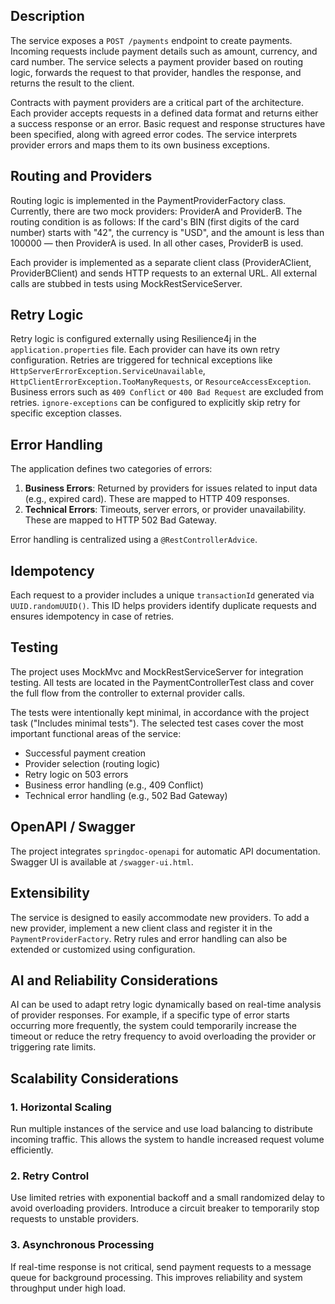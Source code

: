 ## Description

The service exposes a `POST /payments` endpoint to create payments.
Incoming requests include payment details such as amount, currency, and card number.
The service selects a payment provider based on routing logic, forwards the request to that provider, handles the response, and returns the result to the client.

Contracts with payment providers are a critical part of the architecture. 
Each provider accepts requests in a defined data format and returns either a success response or an error. 
Basic request and response structures have been specified, along with agreed error codes. 
The service interprets provider errors and maps them to its own business exceptions.

## Routing and Providers

Routing logic is implemented in the PaymentProviderFactory class.
Currently, there are two mock providers: ProviderA and ProviderB.
The routing condition is as follows:
If the card's BIN (first digits of the card number) starts with "42", the currency is "USD", and the amount is less than 100000 — then ProviderA is used.
In all other cases, ProviderB is used.

Each provider is implemented as a separate client class (ProviderAClient, ProviderBClient) and sends HTTP requests to an external URL.
All external calls are stubbed in tests using MockRestServiceServer.

## Retry Logic

Retry logic is configured externally using Resilience4j in the `application.properties` file.
Each provider can have its own retry configuration.
Retries are triggered for technical exceptions like `HttpServerErrorException.ServiceUnavailable`, `HttpClientErrorException.TooManyRequests`, or `ResourceAccessException`.
Business errors such as `409 Conflict` or `400 Bad Request` are excluded from retries.
`ignore-exceptions` can be configured to explicitly skip retry for specific exception classes.

## Error Handling

The application defines two categories of errors:

1. **Business Errors**: Returned by providers for issues related to input data (e.g., expired card). These are mapped to HTTP 409 responses.
2. **Technical Errors**: Timeouts, server errors, or provider unavailability. These are mapped to HTTP 502 Bad Gateway.

Error handling is centralized using a `@RestControllerAdvice`.

## Idempotency

Each request to a provider includes a unique `transactionId` generated via `UUID.randomUUID()`.
This ID helps providers identify duplicate requests and ensures idempotency in case of retries.

## Testing

The project uses MockMvc and MockRestServiceServer for integration testing.
All tests are located in the PaymentControllerTest class and cover the full flow from the controller to external provider calls.

The tests were intentionally kept minimal, in accordance with the project task ("Includes minimal tests"). 
The selected test cases cover the most important functional areas of the service:

* Successful payment creation
* Provider selection (routing logic)
* Retry logic on 503 errors
* Business error handling (e.g., 409 Conflict)
* Technical error handling (e.g., 502 Bad Gateway)

## OpenAPI / Swagger

The project integrates `springdoc-openapi` for automatic API documentation.
Swagger UI is available at `/swagger-ui.html`.

## Extensibility

The service is designed to easily accommodate new providers.
To add a new provider, implement a new client class and register it in the `PaymentProviderFactory`.
Retry rules and error handling can also be extended or customized using configuration.

## AI and Reliability Considerations

AI can be used to adapt retry logic dynamically based on real-time analysis of provider responses.
For example, if a specific type of error starts occurring more frequently, 
the system could temporarily increase the timeout or 
reduce the retry frequency to avoid overloading the provider or triggering rate limits.

## Scalability Considerations

### 1. Horizontal Scaling
Run multiple instances of the service and use load balancing to distribute incoming traffic. 
This allows the system to handle increased request volume efficiently.

### 2. Retry Control
Use limited retries with exponential backoff and a small randomized delay to avoid overloading providers. 
Introduce a circuit breaker to temporarily stop requests to unstable providers.

### 3. Asynchronous Processing
If real-time response is not critical, send payment requests to a message queue for background processing.
This improves reliability and system throughput under high load.
